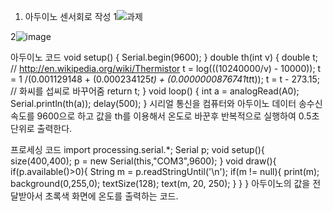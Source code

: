1. 아두이노 센서회로 작성
1![과제](https://github.com/leejy04/Engineering/assets/145010514/c7abe214-81df-4fdb-8d01-5b6551b9c0dc)


2![image](https://github.com/leejy04/Engineering/assets/145010514/9fae9129-c068-4ce1-88df-edefaefa0bd0)

아두이노 코드
void setup() {
  Serial.begin(9600);
}
double th(int v) {
  double t; // http://en.wikipedia.org/wiki/Thermistor
  t = log(((10240000/v) - 10000));
  t = 1 /(0.001129148 + (0.000234125*t) + (0.0000000876741*t*t*t));
  t = t - 273.15; // 화씨를 섭씨로 바꾸어줌
  return t;
}
void loop() {
  int a = analogRead(A0);
  Serial.println(th(a));
  delay(500);
}
시리얼 통신을 컴퓨터와 아두이노 데이터 송수신 속도를 9600으로 하고 값을 th를 이용해서 온도로 바꾼후 반복적으로 실행하여 0.5초 단위로 출력한다.

프로세싱 코드
import processing.serial.*;
Serial p;
void setup(){
  size(400,400);
  p = new Serial(this,"COM3",9600);
}
void draw(){
  if(p.available()>0){
    String m = p.readStringUntil('\n');
    if(m != null){
      print(m);
      background(0,255,0);
      textSize(128);
      text(m, 20, 250);
    }
  }
}
아두이노의 값을 전달받아서 초록색 화면에 온도를 출력하는 코드.
